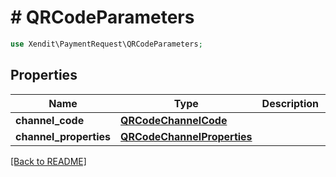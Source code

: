 # # QRCodeParameters


```php
use Xendit\PaymentRequest\QRCodeParameters;
```

## Properties

Name | Type | Description | Examples | Notes
------------ | ------------- | ------------- | ------------- | ------------- 
**channel_code** | [**QRCodeChannelCode**](QRCodeChannelCode.md) |  | null |  [optional]
**channel_properties** | [**QRCodeChannelProperties**](QRCodeChannelProperties.md) |  | null |  [optional]

[[Back to README]](../../README.md)
